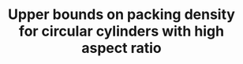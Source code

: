 ---
layout: paper
type: journal
arxiv: 1309.6996
doi: 10.1007/s00454-014-9593-6
journal: dcg
authors:
    - wöden
title: Upper bounds on packing density for circular cylinders with high aspect ratio
year: 2014
volume: 52
issue: 4
pages: 964-978
---